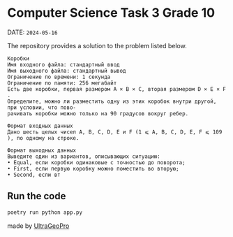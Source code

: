 # Computer Science Task 3 Grade 10
DATE: `2024-05-16`

The repository provides a solution to the problem listed below.

```
Коробки
Имя входного файла: стандартный ввод
Имя выходного файла: стандартный вывод
Ограничение по времени: 1 секунда
Ограничение по памяти: 256 мегабайт
Есть две коробки, первая размером A × B × C, вторая размером D × E × F .
Определите, можно ли разместить одну из этих коробок внутри другой, при условии, что пово-
рачивать коробки можно только на 90 градусов вокруг ребер.

Формат входных данных
Дано шесть целых чисел A, B, C, D, E и F (1 ⩽ A, B, C, D, E, F ⩽ 109 ), по одному на строке.

Формат выходных данных
Выведите один из вариантов, описывающих ситуацию:
• Equal, если коробки одинаковые с точностью до поворота;
• First, если первую коробку можно поместить во вторую;
• Second, если вт
```

## Run the code
```bash
poetry run python app.py
```


made by [UltraGeoPro](https://github.com/Ultrageopro1966)
